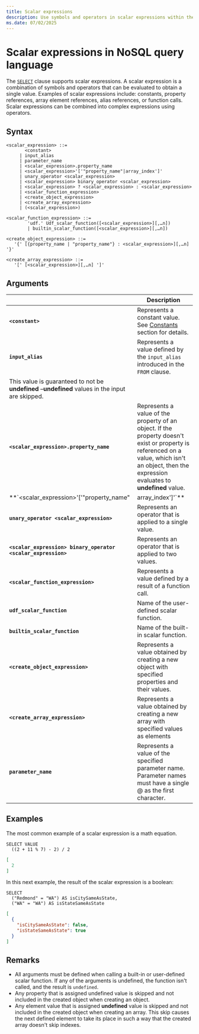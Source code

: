 ```yaml
---
title: Scalar expressions
description: Use symbols and operators in scalar expressions within the NoSQL query language to perform complex evaluations to a single result value.
ms.date: 07/02/2025
---
```


# Scalar expressions in NoSQL query language

The [`SELECT`](select.md) clause supports scalar expressions. A scalar expression is a combination of symbols and operators that can be evaluated to obtain a single value. Examples of scalar expressions include: constants, property references, array element references, alias references, or function calls. Scalar expressions can be combined into complex expressions using operators.

## Syntax
  
```nosql  
<scalar_expression> ::=  
       <constant>
     | input_alias
     | parameter_name  
     | <scalar_expression>.property_name  
     | <scalar_expression>'['"property_name"|array_index']'  
     | unary_operator <scalar_expression>  
     | <scalar_expression> binary_operator <scalar_expression>    
     | <scalar_expression> ? <scalar_expression> : <scalar_expression>  
     | <scalar_function_expression>  
     | <create_object_expression>
     | <create_array_expression>  
     | (<scalar_expression>)
  
<scalar_function_expression> ::=  
        'udf.' Udf_scalar_function([<scalar_expression>][,…n])  
        | builtin_scalar_function([<scalar_expression>][,…n])  
  
<create_object_expression> ::=  
   '{' [{property_name | "property_name"} : <scalar_expression>][,…n] '}'  
  
<create_array_expression> ::=  
   '[' [<scalar_expression>][,…n] ']'
```

## Arguments
  
| | Description |
| --- | --- |
| **`<constant>`** | Represents a constant value. See [Constants](constants.md) section for details. |
| **`input_alias`** | Represents a value defined by the `input_alias` introduced in the `FROM` clause. |
  This value is guaranteed to not be **undefined** –**undefined** values in the input are skipped. |
| **`<scalar_expression>.property_name`** | Represents a value of the property of an object. If the property doesn't exist or property is referenced on a value, which isn't an object, then the expression evaluates to **undefined** value. |
| **`<scalar_expression>'['"property_name"|array_index']'`** | Represents a value of the property with name `property_name` or array element with index `array_index` of an array. If the property/array index doesn't exist or the property/array index is referenced on a value that isn't an object/array, then the expression evaluates to undefined value. |
| **`unary_operator <scalar_expression>`** | Represents an operator that is applied to a single value.
| **`<scalar_expression> binary_operator <scalar_expression>`** | Represents an operator that is applied to two values.
| **`<scalar_function_expression>`** | Represents a value defined by a result of a function call. |
| **`udf_scalar_function`** | Name of the user-defined scalar function. |
| **`builtin_scalar_function`** | Name of the built-in scalar function. |
| **`<create_object_expression>`** | Represents a value obtained by creating a new object with specified properties and their values. |
| **`<create_array_expression>`** | Represents a value obtained by creating a new array with specified values as elements |
| **`parameter_name`** | Represents a value of the specified parameter name. Parameter names must have a single \@ as the first character. |

## Examples

The most common example of a scalar expression is a math equation.

```nosql
SELECT VALUE
  ((2 + 11 % 7) - 2) / 2
```

```json
[
  2
]
```

In this next example, the result of the scalar expression is a boolean:

```nosql
SELECT
  ("Redmond" = "WA") AS isCitySameAsState,
  ("WA" = "WA") AS isStateSameAsState
```

```json
[
  {
    "isCitySameAsState": false,
    "isStateSameAsState": true
  }
]
```

## Remarks

- All arguments must be defined when calling a built-in or user-defined scalar function. If any of the arguments is undefined, the function isn't called, and the result is `undefined`.  
- Any property that is assigned undefined value is skipped and not included in the created object when creating an object.  
- Any element value that is assigned **undefined** value is skipped and not included in the created object when creating an array. This skip causes the next defined element to take its place in such a way that the created array doesn't skip indexes.  

